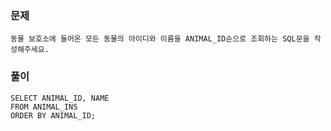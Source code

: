 ### 문제
```
동물 보호소에 들어온 모든 동물의 아이디와 이름을 ANIMAL_ID순으로 조회하는 SQL문을 작성해주세요. 
```

### 풀이
```mysql
SELECT ANIMAL_ID, NAME
FROM ANIMAL_INS 
ORDER BY ANIMAL_ID;
```
